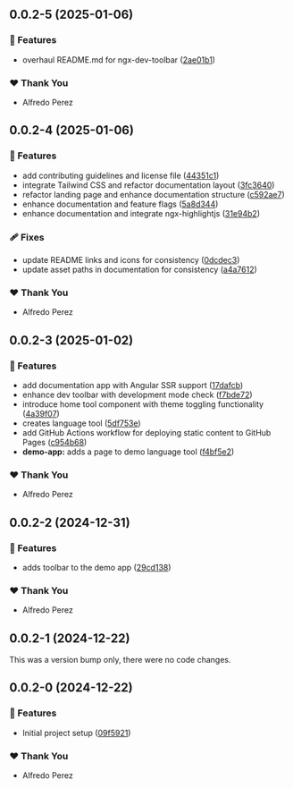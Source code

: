## 0.0.2-5 (2025-01-06)

### 🚀 Features

- overhaul README.md for ngx-dev-toolbar ([2ae01b1](https://github.com/alfredoperez/ngx-dev-toolbar/commit/2ae01b1))

### ❤️ Thank You

- Alfredo Perez

## 0.0.2-4 (2025-01-06)

### 🚀 Features

- add contributing guidelines and license file ([44351c1](https://github.com/alfredoperez/ngx-dev-toolbar/commit/44351c1))
- integrate Tailwind CSS and refactor documentation layout ([3fc3640](https://github.com/alfredoperez/ngx-dev-toolbar/commit/3fc3640))
- refactor landing page and enhance documentation structure ([c592ae7](https://github.com/alfredoperez/ngx-dev-toolbar/commit/c592ae7))
- enhance documentation and feature flags ([5a8d344](https://github.com/alfredoperez/ngx-dev-toolbar/commit/5a8d344))
- enhance documentation and integrate ngx-highlightjs ([31e94b2](https://github.com/alfredoperez/ngx-dev-toolbar/commit/31e94b2))

### 🩹 Fixes

- update README links and icons for consistency ([0dcdec3](https://github.com/alfredoperez/ngx-dev-toolbar/commit/0dcdec3))
- update asset paths in documentation for consistency ([a4a7612](https://github.com/alfredoperez/ngx-dev-toolbar/commit/a4a7612))

### ❤️ Thank You

- Alfredo Perez

## 0.0.2-3 (2025-01-02)

### 🚀 Features

- add documentation app with Angular SSR support ([17dafcb](https://github.com/alfredoperez/ngx-dev-toolbar/commit/17dafcb))
- enhance dev toolbar with development mode check ([f7bde72](https://github.com/alfredoperez/ngx-dev-toolbar/commit/f7bde72))
- introduce home tool component with theme toggling functionality ([4a39f07](https://github.com/alfredoperez/ngx-dev-toolbar/commit/4a39f07))
- creates language tool ([5df753e](https://github.com/alfredoperez/ngx-dev-toolbar/commit/5df753e))
- add GitHub Actions workflow for deploying static content to GitHub Pages ([c954b68](https://github.com/alfredoperez/ngx-dev-toolbar/commit/c954b68))
- **demo-app:** adds a page to demo language tool ([f4bf5e2](https://github.com/alfredoperez/ngx-dev-toolbar/commit/f4bf5e2))

### ❤️ Thank You

- Alfredo Perez

## 0.0.2-2 (2024-12-31)

### 🚀 Features

- adds toolbar to the demo app ([29cd138](https://github.com/alfredoperez/ngx-dev-toolbar/commit/29cd138))

### ❤️ Thank You

- Alfredo Perez

## 0.0.2-1 (2024-12-22)

This was a version bump only, there were no code changes.

## 0.0.2-0 (2024-12-22)

### 🚀 Features

- Initial project setup ([09f5921](https://github.com/alfredoperez/ngx-dev-toolbar/commit/09f5921))

### ❤️ Thank You

- Alfredo Perez
